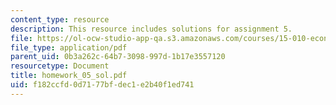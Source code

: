 ```yaml
---
content_type: resource
description: This resource includes solutions for assignment 5.
file: https://ol-ocw-studio-app-qa.s3.amazonaws.com/courses/15-010-economic-analysis-for-business-decisions-fall-2004/f182ccfd0d7177bfdec1e2b40f1ed741_homework_05_sol.pdf
file_type: application/pdf
parent_uid: 0b3a262c-64b7-3098-997d-1b17e3557120
resourcetype: Document
title: homework_05_sol.pdf
uid: f182ccfd-0d71-77bf-dec1-e2b40f1ed741
---
```


